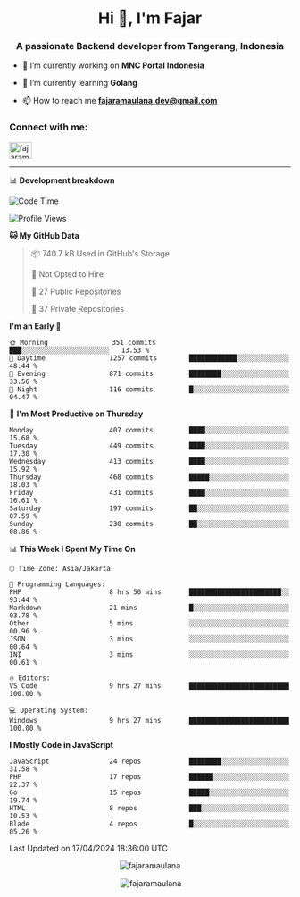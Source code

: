 <h1 align="center">Hi 👋, I'm Fajar</h1>
<h3 align="center">A passionate Backend developer from Tangerang, Indonesia</h3>

<!-- <p align="left"> <img src="https://komarev.com/ghpvc/?username=fajaramaulana&label=Profile%20views&color=0e75b6&style=flat" alt="fajaramaulana" /> </p> -->

- 🔭 I’m currently working on **MNC Portal Indonesia**

- 🌱 I’m currently learning **Golang**

- 📫 How to reach me **fajaramaulana.dev@gmail.com**

<h3 align="left">Connect with me:</h3>
<p align="left">
<a href="https://linkedin.com/in/fajar-agus-maulana-73533a180/" target="blank"><img align="center" src="https://raw.githubusercontent.com/rahuldkjain/github-profile-readme-generator/master/src/images/icons/Social/linked-in-alt.svg" alt="fajaramaulana" height="30" width="40" /></a>
</p>

-------

📊 **Development breakdown**
<!--START_SECTION:waka-->
![Code Time](http://img.shields.io/badge/Code%20Time-1%2C818%20hrs%2012%20mins-blue)

![Profile Views](http://img.shields.io/badge/Profile%20Views-0-blue)

**🐱 My GitHub Data** 

> 📦 740.7 kB Used in GitHub's Storage 
 > 
> 🚫 Not Opted to Hire
 > 
> 📜 27 Public Repositories 
 > 
> 🔑 37 Private Repositories 
 > 
**I'm an Early 🐤** 

```text
🌞 Morning                351 commits         ███░░░░░░░░░░░░░░░░░░░░░░   13.53 % 
🌆 Daytime                1257 commits        ████████████░░░░░░░░░░░░░   48.44 % 
🌃 Evening                871 commits         ████████░░░░░░░░░░░░░░░░░   33.56 % 
🌙 Night                  116 commits         █░░░░░░░░░░░░░░░░░░░░░░░░   04.47 % 
```
📅 **I'm Most Productive on Thursday** 

```text
Monday                   407 commits         ████░░░░░░░░░░░░░░░░░░░░░   15.68 % 
Tuesday                  449 commits         ████░░░░░░░░░░░░░░░░░░░░░   17.30 % 
Wednesday                413 commits         ████░░░░░░░░░░░░░░░░░░░░░   15.92 % 
Thursday                 468 commits         █████░░░░░░░░░░░░░░░░░░░░   18.03 % 
Friday                   431 commits         ████░░░░░░░░░░░░░░░░░░░░░   16.61 % 
Saturday                 197 commits         ██░░░░░░░░░░░░░░░░░░░░░░░   07.59 % 
Sunday                   230 commits         ██░░░░░░░░░░░░░░░░░░░░░░░   08.86 % 
```


📊 **This Week I Spent My Time On** 

```text
🕑︎ Time Zone: Asia/Jakarta

💬 Programming Languages: 
PHP                      8 hrs 50 mins       ███████████████████████░░   93.44 % 
Markdown                 21 mins             █░░░░░░░░░░░░░░░░░░░░░░░░   03.78 % 
Other                    5 mins              ░░░░░░░░░░░░░░░░░░░░░░░░░   00.96 % 
JSON                     3 mins              ░░░░░░░░░░░░░░░░░░░░░░░░░   00.64 % 
INI                      3 mins              ░░░░░░░░░░░░░░░░░░░░░░░░░   00.61 % 

🔥 Editors: 
VS Code                  9 hrs 27 mins       █████████████████████████   100.00 % 

💻 Operating System: 
Windows                  9 hrs 27 mins       █████████████████████████   100.00 % 
```

**I Mostly Code in JavaScript** 

```text
JavaScript               24 repos            ████████░░░░░░░░░░░░░░░░░   31.58 % 
PHP                      17 repos            ██████░░░░░░░░░░░░░░░░░░░   22.37 % 
Go                       15 repos            █████░░░░░░░░░░░░░░░░░░░░   19.74 % 
HTML                     8 repos             ███░░░░░░░░░░░░░░░░░░░░░░   10.53 % 
Blade                    4 repos             █░░░░░░░░░░░░░░░░░░░░░░░░   05.26 % 
```




 Last Updated on 17/04/2024 18:36:00 UTC
<!--END_SECTION:waka-->
<p align="center"><img align="center" src="https://github-readme-stats.vercel.app/api/top-langs?username=fajaramaulana&show_icons=true&locale=en&layout=compact" alt="fajaramaulana" /></p>

<p align="center">&nbsp;<img align="center" src="https://github-readme-stats.vercel.app/api?username=fajaramaulana&show_icons=true&locale=en" alt="fajaramaulana" /></p>
